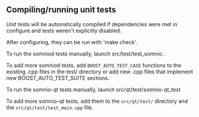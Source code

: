 Compiling/running unit tests
------------------------------------

Unit tests will be automatically compiled if dependencies were met in configure
and tests weren't explicitly disabled.

After configuring, they can be run with 'make check'.

To run the somniod tests manually, launch src/test/test_somnio .

To add more somniod tests, add `BOOST_AUTO_TEST_CASE` functions to the existing
.cpp files in the test/ directory or add new .cpp files that
implement new BOOST_AUTO_TEST_SUITE sections.

To run the somnio-qt tests manually, launch src/qt/test/somnio-qt_test

To add more somnio-qt tests, add them to the `src/qt/test/` directory and
the `src/qt/test/test_main.cpp` file.
